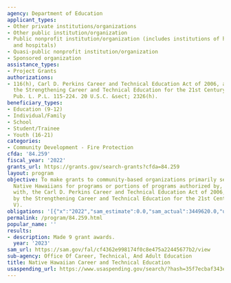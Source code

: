 ```yaml
---
agency: Department of Education
applicant_types:
- Other private institutions/organizations
- Other public institution/organization
- Public nonprofit institution/organization (includes institutions of higher education
  and hospitals)
- Quasi-public nonprofit institution/organization
- Sponsored organization
assistance_types:
- Project Grants
authorizations:
- 116(h), Carl D. Perkins Career and Technical Education Act of 2006, as amended by
  the Strengthening Career and Technical Education for the 21st Century (Perkins V),.
  Pub. L. P.L. 115-224. 20 U.S.C. &sect; 2326(h).
beneficiary_types:
- Education (9-12)
- Individual/Family
- School
- Student/Trainee
- Youth (16-21)
categories:
- Community Development - Fire Protection
cfda: '84.259'
fiscal_year: '2022'
grants_url: https://grants.gov/search-grants?cfda=84.259
layout: program
objective: To make grants to community-based organizations primarily serving and representing
  Native Hawaiians for programs or portions of programs authorized by, and consistent
  with, the Carl D. Perkins Career and Technical Education Act of 2006, as amended
  by the Strengthening Career and Technical Education for the 21st Century (Perkins
  V).
obligations: '[{"x":"2022","sam_estimate":0.0,"sam_actual":3449620.0,"usa_spending_actual":3337120.0},{"x":"2023","sam_estimate":3574620.0,"sam_actual":0.0,"usa_spending_actual":314211.68},{"x":"2024","sam_estimate":3683280.0,"sam_actual":0.0,"usa_spending_actual":0.0}]'
permalink: /program/84.259.html
popular_name: ''
results:
- description: Made 9 grant awards.
  year: '2023'
sam_url: https://sam.gov/fal/cf4362e998174f0c8e475a22445677b2/view
sub-agency: Office Of Career, Technical, And Adult Education
title: Native Hawaiian Career and Technical Education
usaspending_url: https://www.usaspending.gov/search/?hash=35f7ecbaf343ef17c6bc9c515096221f
---
```

